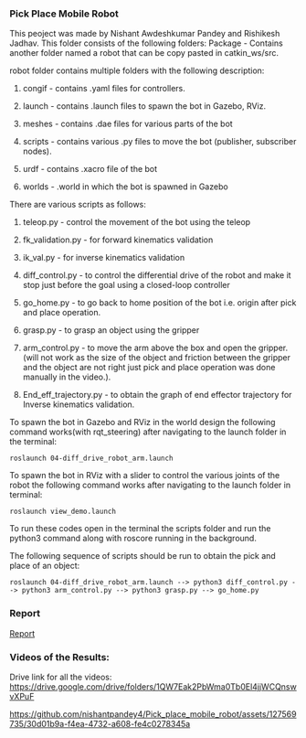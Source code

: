 ### Pick Place Mobile Robot
This peoject was made by Nishant Awdeshkumar Pandey and Rishikesh Jadhav.
This folder consists of the following folders:
Package - Contains another folder named a robot that can be copy pasted in catkin_ws/src. 

robot folder contains multiple folders with the following description:

1. congif - contains .yaml files for controllers.

2. launch - contains .launch files to spawn the bot in Gazebo, RViz.

3. meshes - contains .dae files for various parts of the bot

4. scripts - contains various .py files to move the bot (publisher, subscriber nodes).

5. urdf - contains .xacro file of the bot

6. worlds - .world in which the bot is spawned in Gazebo

There are various scripts as follows:

1. teleop.py - control the movement of the bot using the teleop

2. fk_validation.py - for forward kinematics validation

3. ik_val.py - for inverse kinematics validation

4. diff_control.py - to control the differential drive of the robot and make it stop just before the goal using a closed-loop controller

5. go_home.py - to go back to home position of the bot i.e. origin after pick and place operation.

6. grasp.py - to grasp an object using the gripper

7. arm_control.py - to move the arm above the box and open the gripper. (will not work as the size of the object and friction between the gripper and the object are not right just pick and place operation was done manually in the video.).

8. End_eff_trajectory.py - to obtain the graph of end effector trajectory for Inverse kinematics validation.

To spawn the bot in Gazebo and RViz in the world design the following command works(with rqt_steering) after navigating to the launch folder in the terminal:

```roslaunch 04-diff_drive_robot_arm.launch```

To spawn the bot in RViz with a slider to control the various joints of the robot the following command works after navigating to the launch folder in terminal:

```roslaunch view_demo.launch```
 
To run these codes open in the terminal the scripts folder and run the python3 <name of the script to run> command along with roscore running in the background.

The following sequence of scripts should be run to obtain the pick and place of an object:

```roslaunch 04-diff_drive_robot_arm.launch --> python3 diff_control.py --> python3 arm_control.py --> python3 grasp.py --> go_home.py```

### Report 
[Report](https://github.com/nishantpandey4/Pick_place_mobile_robot/blob/main/Report%20.pdf)
 
### Videos of the Results:

Drive link for all the videos:
https://drive.google.com/drive/folders/1QW7Eak2PbWma0Tb0El4jjWCQnswvXPuF

https://github.com/nishantpandey4/Pick_place_mobile_robot/assets/127569735/30d01b9a-f4ea-4732-a608-fe4c0278345a



